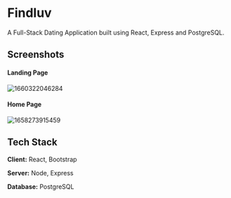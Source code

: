 
# Findluv

A Full-Stack Dating Application built using React, Express and PostgreSQL.

## Screenshots

#### **Landing Page**

![1660322046284](https://user-images.githubusercontent.com/96712943/192342337-f6804935-a2eb-4be4-8791-b88fdbbfe0de.jpg)

#### **Home Page**

![1658273915459](https://user-images.githubusercontent.com/96712943/192342446-4fd5c5f3-1a67-4fb5-af63-04321fe95fad.jpg)

## Tech Stack

**Client:** React, Bootstrap

**Server:** Node, Express

**Database:** PostgreSQL

